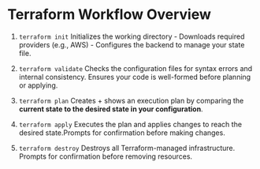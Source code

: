 # **Terraform Workflow Overview**

1. `terraform init` Initializes the working directory - Downloads required providers (e.g., AWS) - Configures the backend to manage your state file.

2. `terraform validate` Checks the configuration files for syntax errors and internal consistency. Ensures your code is well-formed before planning or applying.

3. `terraform plan` Creates + shows an execution plan by comparing the **current state to the desired state in your configuration**.

4. `terraform apply` Executes the plan and applies changes to reach the desired state.Prompts for confirmation before making changes.

5. `terraform destroy` Destroys all Terraform-managed infrastructure. Prompts for confirmation before removing resources.